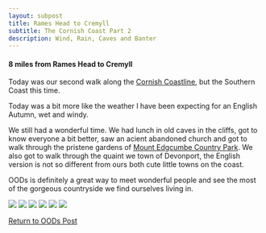 ```yaml
---
layout: subpost
title: Rames Head to Cremyll
subtitle: The Cornish Coast Part 2
description: Wind, Rain, Caves and Banter
---
```


<h4> 8 miles from Rames Head to Cremyll </h4>

Today was our second walk along the <a target="_blank" href="http://www.cornwallinfocus.co.uk/walking/kingsand.php">Cornish Coastline</a>, but the Southern Coast this time. 

Today was a bit more like the weather I have been expecting for an English Autumn, wet and windy.

We still had a wonderful time. We had lunch in old caves in the cliffs, got to know everyone a bit better, saw an acient abandoned church and got to walk through the pristene gardens of <a target="_blank" href="https://www.visitcornwall.com/things-to-do/attractions/south-coast/cawsand/mount-edgcumbe-house-and-country-park">Mount Edgcumbe Country Park</a>. We also got to walk through the quaint we town of Devonport, the English version is not so different from ours both cute little towns on the coast.

OODs is definitely a great way to meet wonderful people and see the most of the gorgeous countryside we find ourselves living in.

<img src="https://adventuresofthetravellingtwins.com/Photos/2013-10-26-RamesHeadToCremyll/day11-min.JPG" class="image1">
<img src="https://adventuresofthetravellingtwins.com/Photos/2013-10-26-RamesHeadToCremyll/day12-min.JPG" class="image1">
<img src="https://adventuresofthetravellingtwins.com/Photos/2013-10-26-RamesHeadToCremyll/day13-min.JPG" class="image1">
<img src="https://adventuresofthetravellingtwins.com/Photos/2013-10-26-RamesHeadToCremyll/day14-min.JPG" class="image1">
<img src="https://adventuresofthetravellingtwins.com/Photos/2013-10-26-RamesHeadToCremyll/day15-min.JPG" class="image1">
<img src="https://adventuresofthetravellingtwins.com/Photos/2013-10-26-RamesHeadToCremyll/day16-min.JPG" class="image1">

<a href="https://adventuresofthetravellingtwins.com/2013/09/21/oddswalks/">Return to OODs Post</a>

